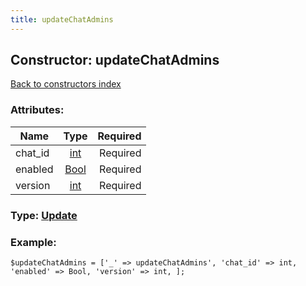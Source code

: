 ```yaml
---
title: updateChatAdmins
---
```

## Constructor: updateChatAdmins  
[Back to constructors index](index.md)



### Attributes:

| Name     |    Type       | Required |
|----------|:-------------:|---------:|
|chat\_id|[int](../types/int.md) | Required|
|enabled|[Bool](../types/Bool.md) | Required|
|version|[int](../types/int.md) | Required|



### Type: [Update](../types/Update.md)


### Example:

```
$updateChatAdmins = ['_' => updateChatAdmins', 'chat_id' => int, 'enabled' => Bool, 'version' => int, ];
```